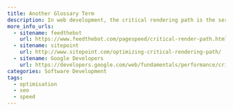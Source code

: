 ```yaml
---
title: Another Glossary Term
description: In web development, the critical rendering path is the series of events that occur to render the things required for just the initial view of that webpage.
more_info_urls: 
  - sitename: feedthebot
    url: https://www.feedthebot.com/pagespeed/critical-render-path.html
  - sitename: sitepoint
    url: http://www.sitepoint.com/optimizing-critical-rendering-path/
  - sitename: Google Developers
    url: https://developers.google.com/web/fundamentals/performance/critical-rendering-path/
categories: Software Development
tags: 
  - optimisation
  - seo 
  - speed 
---
```

